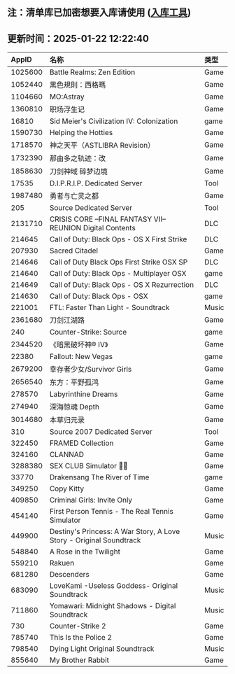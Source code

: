 ## 注：清单库已加密想要入库请使用 ([入库工具](https://github.com/BlankTMing/ManifestAutoUpdate/releases))

## 更新时间：2025-01-22 12:22:40
| AppID | 名称 | 类型  |
| :-------------------- | :----------------------------- | :----------- |
| 1025600 | Battle Realms: Zen Edition| Game |
| 1052440 | 黑色規則：西格瑪| Game |
| 1104660 | MO:Astray| Game |
| 1360810 | 职场浮生记| Game |
| 16810 | Sid Meier's Civilization IV: Colonization| game |
| 1590730 | Helping the Hotties| Game |
| 1718570 | 神之天平（ASTLIBRA Revision）| Game |
| 1732390 | 那由多之轨迹：改| Game |
| 1858630 | 刀剑神域 碎梦边境| Game |
| 17535 | D.I.P.R.I.P. Dedicated Server| Tool |
| 1987480 | 勇者与亡灵之都| Game |
| 205 | Source Dedicated Server| Tool |
| 2131710 | CRISIS CORE –FINAL FANTASY VII– REUNION Digital Contents| DLC |
| 214645 | Call of Duty: Black Ops - OS X First Strike| DLC |
| 207930 | Sacred Citadel| Game |
| 214646 | Call of Duty Black Ops First Strike OSX SP| DLC |
| 214640 | Call of Duty: Black Ops - Multiplayer OSX| game |
| 214649 | Call of Duty: Black Ops - OS X Rezurrection| DLC |
| 214630 | Call of Duty: Black Ops - OSX| game |
| 221001 | FTL: Faster Than Light - Soundtrack| Music |
| 2361680 | 刀剑江湖路| Game |
| 240 | Counter-Strike: Source| game |
| 2344520 | 《暗黑破坏神® IV》| Game |
| 22380 | Fallout: New Vegas| game |
| 2679200 | 幸存者少女/Survivor Girls| Game |
| 2656540 | 东方：平野孤鸿| Game |
| 278570 | Labyrinthine Dreams| Game |
| 274940 | 深海惊魂 Depth| Game |
| 3014680 | 本草归元录| Game |
| 310 | Source 2007 Dedicated Server| Tool |
| 322450 | FRAMED Collection| Game |
| 324160 | CLANNAD| Game |
| 3288380 | SEX CLUB Simulator 🔞🍓| Game |
| 33770 | Drakensang The River of Time| game |
| 349250 | Copy Kitty| Game |
| 409850 | Criminal Girls: Invite Only| Game |
| 454140 | First Person Tennis - The Real Tennis Simulator| Game |
| 449900 | Destiny's Princess: A War Story, A Love Story - Original Soundtrack| Music |
| 548840 | A Rose in the Twilight| Game |
| 559210 | Rakuen| Game |
| 681280 | Descenders| Game |
| 683090 | LoveKami -Useless Goddess- Original Soundtrack| Music |
| 711860 | Yomawari: Midnight Shadows - Digital Soundtrack| Music |
| 730 | Counter-Strike 2| Game |
| 785740 | This Is the Police 2| Game |
| 798540 | Dying Light Original Soundtrack| Music |
| 855640 | My Brother Rabbit| Game |
